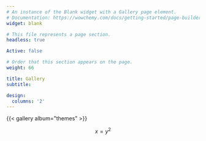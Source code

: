 ```yaml
---
# An instance of the Blank widget with a Gallery page element.
# Documentation: https://wowchemy.com/docs/getting-started/page-builder/
widget: blank

# This file represents a page section.
headless: true

Active: false

# Order that this section appears on the page.
weight: 66

title: Gallery
subtitle:

design:
  columns: '2'
---
```


{{< gallery album="themes" >}}

$$ x = y^2 $$